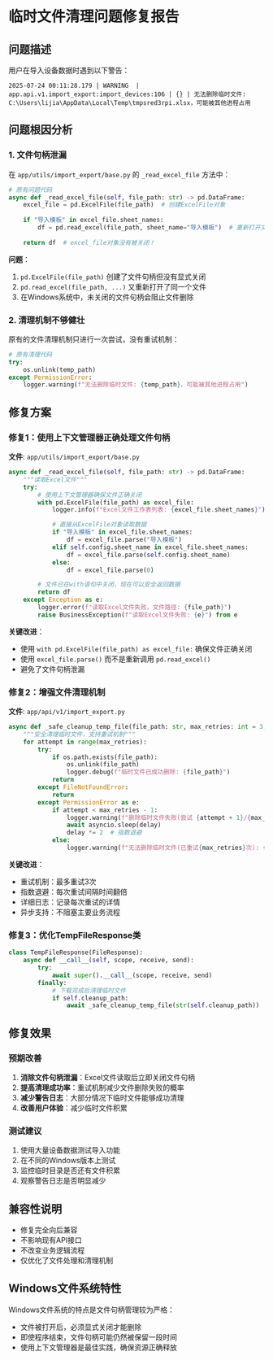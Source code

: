 # 临时文件清理问题修复报告

## 问题描述

用户在导入设备数据时遇到以下警告：
```
2025-07-24 00:11:28.179 | WARNING  | app.api.v1.import_export:import_devices:106 | {} | 无法删除临时文件: C:\Users\lijia\AppData\Local\Temp\tmpsred3rpi.xlsx，可能被其他进程占用
```

## 问题根因分析

### 1. 文件句柄泄漏
在 `app/utils/import_export/base.py` 的 `_read_excel_file` 方法中：

```python
# 原有问题代码
async def _read_excel_file(self, file_path: str) -> pd.DataFrame:
    excel_file = pd.ExcelFile(file_path)  # 创建ExcelFile对象
    
    if "导入模板" in excel_file.sheet_names:
        df = pd.read_excel(file_path, sheet_name="导入模板")  # 重新打开文件
    
    return df  # excel_file对象没有被关闭！
```

**问题**：
1. `pd.ExcelFile(file_path)` 创建了文件句柄但没有显式关闭
2. `pd.read_excel(file_path, ...)` 又重新打开了同一个文件
3. 在Windows系统中，未关闭的文件句柄会阻止文件删除

### 2. 清理机制不够健壮
原有的文件清理机制只进行一次尝试，没有重试机制：

```python
# 原有清理代码
try:
    os.unlink(temp_path)
except PermissionError:
    logger.warning(f"无法删除临时文件: {temp_path}，可能被其他进程占用")
```

## 修复方案

### 修复1：使用上下文管理器正确处理文件句柄

**文件**: `app/utils/import_export/base.py`

```python
async def _read_excel_file(self, file_path: str) -> pd.DataFrame:
    """读取Excel文件"""
    try:
        # 使用上下文管理器确保文件正确关闭
        with pd.ExcelFile(file_path) as excel_file:
            logger.info(f"Excel文件工作表列表: {excel_file.sheet_names}")

            # 直接从ExcelFile对象读取数据
            if "导入模板" in excel_file.sheet_names:
                df = excel_file.parse("导入模板")
            elif self.config.sheet_name in excel_file.sheet_names:
                df = excel_file.parse(self.config.sheet_name)
            else:
                df = excel_file.parse(0)

        # 文件已在with语句中关闭，现在可以安全返回数据
        return df
    except Exception as e:
        logger.error(f"读取Excel文件失败，文件路径: {file_path}")
        raise BusinessException(f"读取Excel文件失败: {e}") from e
```

**关键改进**：
- 使用 `with pd.ExcelFile(file_path) as excel_file:` 确保文件正确关闭
- 使用 `excel_file.parse()` 而不是重新调用 `pd.read_excel()`
- 避免了文件句柄泄漏

### 修复2：增强文件清理机制

**文件**: `app/api/v1/import_export.py`

```python
async def _safe_cleanup_temp_file(file_path: str, max_retries: int = 3, delay: float = 0.1):
    """安全清理临时文件，支持重试机制"""
    for attempt in range(max_retries):
        try:
            if os.path.exists(file_path):
                os.unlink(file_path)
                logger.debug(f"临时文件已成功删除: {file_path}")
            return
        except FileNotFoundError:
            return
        except PermissionError as e:
            if attempt < max_retries - 1:
                logger.warning(f"删除临时文件失败(尝试 {attempt + 1}/{max_retries}): {file_path}，等待{delay}秒后重试")
                await asyncio.sleep(delay)
                delay *= 2  # 指数退避
            else:
                logger.warning(f"无法删除临时文件(已重试{max_retries}次): {file_path}: {e}")
```

**关键改进**：
- 重试机制：最多重试3次
- 指数退避：每次重试间隔时间翻倍
- 详细日志：记录每次重试的详情
- 异步支持：不阻塞主要业务流程

### 修复3：优化TempFileResponse类

```python
class TempFileResponse(FileResponse):
    async def __call__(self, scope, receive, send):
        try:
            await super().__call__(scope, receive, send)
        finally:
            # 下载完成后清理临时文件
            if self.cleanup_path:
                await _safe_cleanup_temp_file(str(self.cleanup_path))
```

## 修复效果

### 预期改善
1. **消除文件句柄泄漏**：Excel文件读取后立即关闭文件句柄
2. **提高清理成功率**：重试机制减少文件删除失败的概率
3. **减少警告日志**：大部分情况下临时文件能够成功清理
4. **改善用户体验**：减少临时文件积累

### 测试建议
1. 使用大量设备数据测试导入功能
2. 在不同的Windows版本上测试
3. 监控临时目录是否还有文件积累
4. 观察警告日志是否明显减少

## 兼容性说明
- 修复完全向后兼容
- 不影响现有API接口
- 不改变业务逻辑流程
- 仅优化了文件处理和清理机制

## Windows文件系统特性
Windows文件系统的特点是文件句柄管理较为严格：
- 文件被打开后，必须显式关闭才能删除
- 即使程序结束，文件句柄可能仍然被保留一段时间
- 使用上下文管理器是最佳实践，确保资源正确释放
